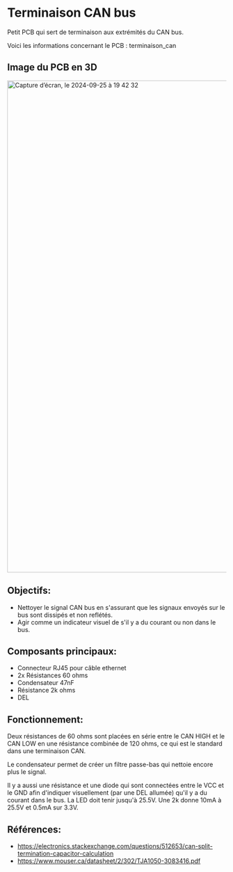 # Terminaison CAN bus
Petit PCB qui sert de terminaison aux extrémités du CAN bus.

Voici les informations concernant le PCB : terminaison_can

## Image du PCB en 3D
<img width="1132" alt="Capture d’écran, le 2024-09-25 à 19 42 32" src="https://github.com/user-attachments/assets/1a5d2ab4-045d-48e1-a774-91f14ac8250a">


## Objectifs:
* Nettoyer le signal CAN bus en s'assurant que les signaux envoyés sur le bus sont dissipés et non reflétés.
* Agir comme un indicateur visuel de s'il y a du courant ou non dans le bus.


## Composants principaux:
* Connecteur RJ45 pour câble ethernet
* 2x Résistances 60 ohms
* Condensateur 47nF
* Résistance 2k ohms
* DEL

## Fonctionnement:
Deux résistances de 60 ohms sont placées en série entre le CAN HIGH et le CAN LOW en une résistance combinée de 120 ohms, ce qui est le standard dans une terminaison CAN.

Le condensateur permet de créer un filtre passe-bas qui nettoie encore plus le signal.

Il y a aussi une résistance et une diode qui sont connectées entre le VCC et le GND afin d'indiquer visuellement (par une DEL allumée) qu'il y a du courant dans le bus.
La LED doit tenir jusqu'à 25.5V. Une 2k donne 10mA à 25.5V et 0.5mA sur 3.3V.

## Références:
* https://electronics.stackexchange.com/questions/512653/can-split-termination-capacitor-calculation
* https://www.mouser.ca/datasheet/2/302/TJA1050-3083416.pdf
